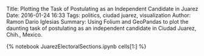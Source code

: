 Title: Plotting the Task of Postulating as an Independent Candidate in Juarez
Date: 2016-01-24 16:33
Tags: politics, ciudad juarez, visualization
Author: Ramon Dario Iglesias
Summary: Using Folium and GeoPandas to plot the daunting task of postulating as an independent candidate in Ciudad Juarez, Chih., Mexico.

{% notebook JuarezElectoralSections.ipynb cells[1:] %}